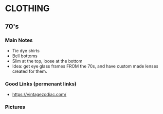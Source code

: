 # CLOTHING

## 70's

### Main Notes
* Tie dye shirts
* Bell bottoms
* Slim at the top, loose at the bottom
* Idea: get eye glass frames FROM the 70s, and have custom made lenses created for them.

### Good Links (permenant links)
* https://vintagezodiac.com/

### Pictures